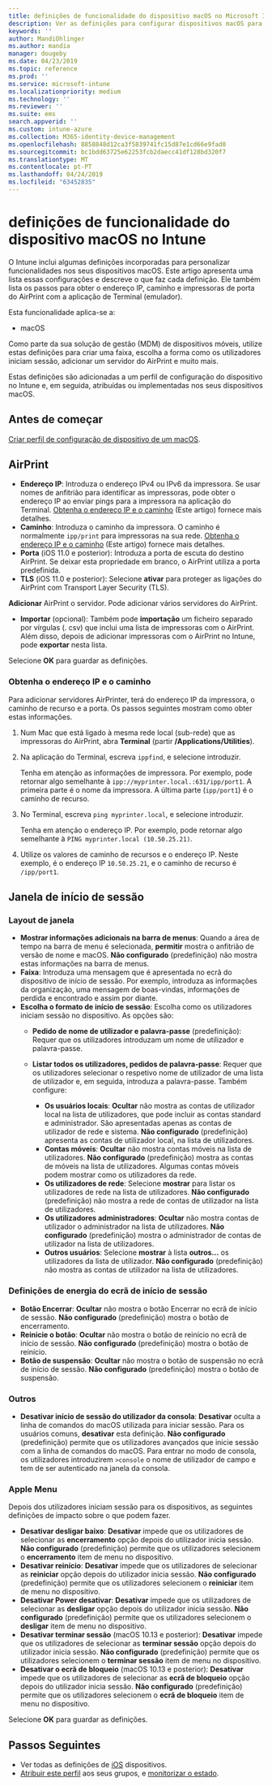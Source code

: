```yaml
---
title: definições de funcionalidade do dispositivo macOS no Microsoft Intune – Azure | Documentos da Microsoft
description: Ver as definições para configurar dispositivos macOS para AirPrint e personalizar a janela de início de sessão para mostrar ou ocultar botões de energia no Microsoft Intune. Veja os passos para obter o endereço IP, caminho e definições de porta de um servidor de AirPrint na sua rede. Utilize estas definições de um perfil de configuração do dispositivo para configurar funcionalidades de dispositivos macOS.
keywords: ''
author: MandiOhlinger
ms.author: mandia
manager: dougeby
ms.date: 04/23/2019
ms.topic: reference
ms.prod: ''
ms.service: microsoft-intune
ms.localizationpriority: medium
ms.technology: ''
ms.reviewer: ''
ms.suite: ems
search.appverid: ''
ms.custom: intune-azure
ms.collection: M365-identity-device-management
ms.openlocfilehash: 8858848d12ca3f5839741fc15d87e1cd66e9fad0
ms.sourcegitcommit: bc1bdd63725e62253fcb2daecc41df128bd320f7
ms.translationtype: MT
ms.contentlocale: pt-PT
ms.lasthandoff: 04/24/2019
ms.locfileid: "63452835"
---
```

# <a name="macos-device-feature-settings-in-intune"></a>definições de funcionalidade do dispositivo macOS no Intune

O Intune inclui algumas definições incorporadas para personalizar funcionalidades nos seus dispositivos macOS. Este artigo apresenta uma lista essas configurações e descreve o que faz cada definição. Ele também lista os passos para obter o endereço IP, caminho e impressoras de porta do AirPrint com a aplicação de Terminal (emulador).

Esta funcionalidade aplica-se a:

- macOS

Como parte da sua solução de gestão (MDM) de dispositivos móveis, utilize estas definições para criar uma faixa, escolha a forma como os utilizadores iniciam sessão, adicionar um servidor do AirPrint e muito mais.

Estas definições são adicionadas a um perfil de configuração do dispositivo no Intune e, em seguida, atribuídas ou implementadas nos seus dispositivos macOS.

## <a name="before-you-begin"></a>Antes de começar

[Criar perfil de configuração de dispositivo de um macOS](device-features-configure.md).

## <a name="airprint"></a>AirPrint

- **Endereço IP**: Introduza o endereço IPv4 ou IPv6 da impressora. Se usar nomes de anfitrião para identificar as impressoras, pode obter o endereço IP ao enviar pings para a impressora na aplicação do Terminal. [Obtenha o endereço IP e o caminho](#get-the-ip-address-and-path) (Este artigo) fornece mais detalhes.
- **Caminho**: Introduza o caminho da impressora. O caminho é normalmente `ipp/print` para impressoras na sua rede. [Obtenha o endereço IP e o caminho](#get-the-ip-address-and-path) (Este artigo) fornece mais detalhes.
- **Porta** (iOS 11.0 e posterior): Introduza a porta de escuta do destino AirPrint. Se deixar esta propriedade em branco, o AirPrint utiliza a porta predefinida.
- **TLS** (iOS 11.0 e posterior): Selecione **ativar** para proteger as ligações do AirPrint com Transport Layer Security (TLS).

**Adicionar** AirPrint o servidor. Pode adicionar vários servidores do AirPrint.

- **Importar** (opcional): Também pode **importação** um ficheiro separado por vírgulas (. csv) que inclui uma lista de impressoras com o AirPrint. Além disso, depois de adicionar impressoras com o AirPrint no Intune, pode **exportar** nesta lista.

Selecione **OK** para guardar as definições.

### <a name="get-the-ip-address-and-path"></a>Obtenha o endereço IP e o caminho

Para adicionar servidores AirPrinter, terá do endereço IP da impressora, o caminho de recurso e a porta. Os passos seguintes mostram como obter estas informações.

1. Num Mac que está ligado à mesma rede local (sub-rede) que as impressoras do AirPrint, abra **Terminal** (partir **/Applications/Utilities**).
2. Na aplicação do Terminal, escreva `ippfind`, e selecione introduzir.

    Tenha em atenção as informações de impressora. Por exemplo, pode retornar algo semelhante à `ipp://myprinter.local.:631/ipp/port1`. A primeira parte é o nome da impressora. A última parte (`ipp/port1`) é o caminho de recurso.

3. No Terminal, escreva `ping myprinter.local`, e selecione introduzir.

   Tenha em atenção o endereço IP. Por exemplo, pode retornar algo semelhante à `PING myprinter.local (10.50.25.21)`.

4. Utilize os valores de caminho de recursos e o endereço IP. Neste exemplo, é o endereço IP `10.50.25.21`, e o caminho de recurso é `/ipp/port1`.

## <a name="login-window"></a>Janela de início de sessão

### <a name="window-layout"></a>Layout de janela

- **Mostrar informações adicionais na barra de menus**: Quando a área de tempo na barra de menu é selecionada, **permitir** mostra o anfitrião de versão de nome e macOS. **Não configurado** (predefinição) não mostra estas informações na barra de menus.
- **Faixa**: Introduza uma mensagem que é apresentada no ecrã do dispositivo de início de sessão. Por exemplo, introduza as informações da organização, uma mensagem de boas-vindas, informações de perdida e encontrado e assim por diante.
- **Escolha o formato de início de sessão**: Escolha como os utilizadores iniciam sessão no dispositivo. As opções são:
  - **Pedido de nome de utilizador e palavra-passe** (predefinição): Requer que os utilizadores introduzam um nome de utilizador e palavra-passe.
  - **Listar todos os utilizadores, pedidos de palavra-passe**: Requer que os utilizadores selecionar o respetivo nome de utilizador de uma lista de utilizador e, em seguida, introduza a palavra-passe. Também configure:

    - **Os usuários locais**: **Ocultar** não mostra as contas de utilizador local na lista de utilizadores, que pode incluir as contas standard e administrador. São apresentadas apenas as contas de utilizador de rede e sistema. **Não configurado** (predefinição) apresenta as contas de utilizador local, na lista de utilizadores.
    - **Contas móveis**: **Ocultar** não mostra contas móveis na lista de utilizadores. **Não configurado** (predefinição) mostra as contas de móveis na lista de utilizadores. Algumas contas móveis podem mostrar como os utilizadores da rede.
    - **Os utilizadores de rede**: Selecione **mostrar** para listar os utilizadores de rede na lista de utilizadores. **Não configurado** (predefinição) não mostra a rede de contas de utilizador na lista de utilizadores.
    - **Os utilizadores administradores**: **Ocultar** não mostra contas de utilizador o administrador na lista de utilizadores. **Não configurado** (predefinição) mostra o administrador de contas de utilizador na lista de utilizadores.
    - **Outros usuários**: Selecione **mostrar** à lista **outros...**  os utilizadores da lista de utilizador. **Não configurado** (predefinição) não mostra as contas de utilizador na lista de utilizadores.

### <a name="login-screen-power-settings"></a>Definições de energia do ecrã de início de sessão

- **Botão Encerrar**: **Ocultar** não mostra o botão Encerrar no ecrã de início de sessão. **Não configurado** (predefinição) mostra o botão de encerramento.
- **Reinicie o botão**: **Ocultar** não mostra o botão de reinício no ecrã de início de sessão. **Não configurado** (predefinição) mostra o botão de reinício.
- **Botão de suspensão**: **Ocultar** não mostra o botão de suspensão no ecrã de início de sessão. **Não configurado** (predefinição) mostra o botão de suspensão.

### <a name="other"></a>Outros

- **Desativar início de sessão do utilizador da consola**: **Desativar** oculta a linha de comandos do macOS utilizada para iniciar sessão. Para os usuários comuns, **desativar** esta definição. **Não configurado** (predefinição) permite que os utilizadores avançados que inicie sessão com a linha de comandos do macOS. Para entrar no modo de consola, os utilizadores introduzirem `>console` o nome de utilizador de campo e tem de ser autenticado na janela da consola.

### <a name="apple-menu"></a>Apple Menu

Depois dos utilizadores iniciam sessão para os dispositivos, as seguintes definições de impacto sobre o que podem fazer.

- **Desativar desligar baixo**: **Desativar** impede que os utilizadores de selecionar as **encerramento** opção depois do utilizador inicia sessão. **Não configurado** (predefinição) permite que os utilizadores selecionem o **encerramento** item de menu no dispositivo.
- **Desativar reinício**: **Desativar** impede que os utilizadores de selecionar as **reiniciar** opção depois do utilizador inicia sessão. **Não configurado** (predefinição) permite que os utilizadores selecionem o **reiniciar** item de menu no dispositivo.
- **Desativar Power desativar**: **Desativar** impede que os utilizadores de selecionar as **desligar** opção depois do utilizador inicia sessão. **Não configurado** (predefinição) permite que os utilizadores selecionem o **desligar** item de menu no dispositivo.
- **Desativar terminar sessão** (macOS 10.13 e posterior): **Desativar** impede que os utilizadores de selecionar as **terminar sessão** opção depois do utilizador inicia sessão. **Não configurado** (predefinição) permite que os utilizadores selecionem o **terminar sessão** item de menu no dispositivo.
- **Desativar o ecrã de bloqueio** (macOS 10.13 e posterior): **Desativar** impede que os utilizadores de selecionar as **ecrã de bloqueio** opção depois do utilizador inicia sessão. **Não configurado** (predefinição) permite que os utilizadores selecionem o **ecrã de bloqueio** item de menu no dispositivo.

Selecione **OK** para guardar as definições.

## <a name="next-steps"></a>Passos Seguintes

- Ver todas as definições de [iOS](ios-device-features-settings.md) dispositivos.
- [Atribuir este perfil](device-profile-assign.md) aos seus grupos, e [monitorizar o estado](device-profile-monitor.md).
